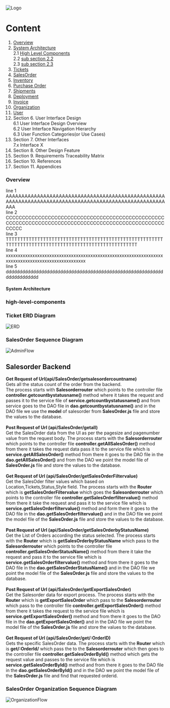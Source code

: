 ![Logo](https://github.com/GeppettoSoftware/StahlsTest/blob/master/docs/favicon.ico?raw=true"Logo")
# Content 
1. [Overview](#overview)
1. [System Architecture](#system-architecture)<br/>
2.1 [High Level Components](#high-level-components)<br/>
    2.2 [sub section 2.2](#salesorder-item-erd-diagram)<br/>
    2.3 [sub section 2.3](#salesorder-details-erd-diagram)<br/>
1. [Tickets](#ticket-erd-diagram)
1. [SalesOrder](SalesOrder.md)
1. [Inventory](Inventory.md)
1. [Purchase Order](Purchaseorder.md)
1. [Shipments](Shipments.md)<br/>
1. [Deployment](Deployment.md)<br/>
1. [Invoice](Invoices.md)<br/>
1. [Organization](Organization.md)<br/>
1. [User](User.md)<br/>
 1. Section 
    6. User Interface Design<br/>
    6.1 User Interface Design Overview<br/>
    6.2 User Interface Navigation Hierarchy<br/>
    6.3 User Function Categories(or Use Cases)<br/>
 1. Section
    7. Other Interfaces<br/>
    7.x Interface X
 1. Section 
    8. Other Design Feature<br/>
 1. Section
    9. Requirements Traceability Matrix<br/>
 1. Section
    10. References<br/>
 1. Section
    11. Appendices<br/>


### Overview
line 1 AAAAAAAAAAAAAAAAAAAAAAAAAAAAAAAAAAAAAAAAAAAAAAAAAAAAAAAAAAAAAAAAAAAAAAAAAAAAAAAAAAAAAAAAAAAAAAAAAAAAAAAAA</br>
line 2 CCCCCCCCCCCCCCCCCCCCCCCCCCCCCCCCCCCCCCCCCCCCCCCCCCCCCCCCCCCCCCCCCCCCCCCCCCCCCCCCCCCCCCCCCCCCCCCCCCCCCCC</br>
line 3 TTTTTTTTTTTTTTTTTTTTTTTTTTTTTTTTTTTTTTTTTTTTTTTTTTTTTTTTTTTTTTTTTTTTTTTTTTTTTTTTTTTTTTTTTTTTTTTTTTTTT</br>
line 4 xxxxxxxxxxxxxxxxxxxxxxxxxxxxxxxxxxxxxxxxxxxxxxxxxxxxxxxxxxxxxxxxxxxxxxxxxxxxxxxxxxxxxxxxxxxxxxxxxx</br>
line 5 dddddddddddddddddddddddddddddddddddddddddddddddddddddddddddddddddddddd<br/>

#### System Architecture

### high-level-components


### Ticket ERD Diagram
![ERD](https://github.com/GeppettoSoftware/StahlsTest/blob/master/docs/Tickets%20ER%20Diagram.jpg?raw=true"ERD")
      

### SalesOrder Sequence Diagram
![AdminFlow](https://github.com/GeppettoSoftware/StahlsTest/blob/master/docs/salesOrderSequenceDiagram(ADMIN).jpg?raw=true"AdminFlow")

## Salesorder Backend 

 **Get Request of Url(api/SalesOrder/getsalesordercountname)** <br/>
 Gets all the status count of the order from the backend.<br/>The process starts with **Salesorderrouter** which points to the controller file **controller.getcountbystatusname()** method where it takes the request and passes it to the service file of **service.getcountbystatusname()** and from service goes to the DAO file in **dao.getcountbystatusname()** and in the DAO file we use the **model** of salesorder from **SalesOrder.js** file and store the values to the database.
  <br/>
  <br/>
  **Post Request of Url (api/SalesOrder/getall)** <br/>
    Get the SalesOrder data from the UI as per the pagesize and pagenumber value from the request body. The process starts with the **Salesorderrouter** which points to the controller file **controller.getAllSalesOrder()** method from there it takes the request data pass it to the service file which is **service.getAllSalesOrder()** method from there it goes to the DAO file in the **dao.getAllSalesOrder()** and from the DAO we point the model file of **SalesOrder.js** file and store the values to the database.
   <br/>
    <br/>
  **Get Request of Url (api/SalesOrder/getSalesOrderFiltervalue)** <br/>
    Get the SalesOder filter values which based on Location,Tickets,Status,Style field. The process starts with the **Router** which is **getSalesOrderFiltervalue**  which goes the **Salesorderrouter** which points to the controller file **controller.getSalesOrderfiltervalue()** method from there it take the request and pass it to the service file which is **service.getSalesOrderfiltervalue()** method and form there it goes to the DAO file in the **dao.getSalesOrderfiltervalue()** and in the DAO file we point the model file of the **SalesOrder.js** file and store the values to the database.
    <br/>
    <br/>
  **Post Request of Url (api/SalesOrder/getSalesOrderbyStatusName)**<br/>
    Get the List of Orders according the status selected. The process starts with the **Router** which is **getSalesOrderbyStatusName** which pass to the **Salesorderrouter** which points to the controller file **controller.getSalesOrderStatusName()** method from there it take the request and pass it to the service file which is **service.getSalesOrderfiltervalue()** method and from there it goes to the DAO file in the **dao.getSalesOrderStatusName()** and in the DAO file we point the model file of the **SalesOrder.js** file and store the values to the database.
    <br/>
    <br/>
**Post Request of Url (api/SalesOrder/getExportSalesOrder)**<br/>
  Get the Salesorder data for export process. The process starts with the **Router** which is **getExportSalesOrder** which pass to the **Salesorderrouter** which pass to the controller file **controller.getExportSalesOrder()** method from there it takes the request to the service file which is **service.getExportSalesOrder()** method and from there it goes to the DAO file in the **dao.getExportSalesOrder()** and in the DAO file we point the model file of the **SalesOrder.js** file and store the values to the database.
  <br/>
  <br/>
**Get Request of Url (api/SalesOrder/get/:OrderID)**<br/>
  Gets the specific SalesOrder data. The process starts with the **Router** which is **get/:OrderId/** which pass the to the **Salesorderrouter** which then goes to the controller file **controller.getSalesOrderById()** method which gets the request value and passes to the service file which is **service.getSalesOrderById()** method and from there it goes to the DAO file in the **dao.getSalesOrderById()** and in the DAO we point the model file of the **SalesOrder.js** file and find that requested orderid.


### SalesOrder Organization Sequence Diagram
![OrganizationFlow](https://github.com/GeppettoSoftware/StahlsTest/blob/master/docs/salesOrderSequenceDiagram(ORGANIZATION).jpg?raw=true"OrganizationFlow")
